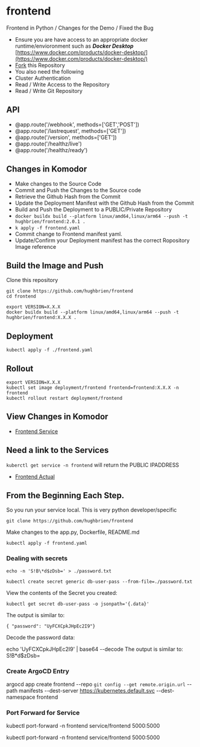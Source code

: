 # frontend
Frontend in Python / Changes for the Demo / Fixed the Bug

- Ensure you are have access to an  appropriate docker runtime/envioronment such as ***Docker Desktop*** [https://www.docker.com/products/docker-desktop/](https://www.docker.com/products/docker-desktop/)
- [Fork](https://github.com/hughbrien/frontend/fork)  this Repository 
- You also need the following
- Cluster Authentication
- Read / Write Access to the  Repository
- Read / Write Git Repository 


## API
- @app.route('/webhook',  methods=['GET','POST'])
- @app.route('/lastrequest',  methods=['GET'])
- @app.route('/version',  methods=['GET'])
- @app.route('/healthz/live')
- @app.route('/healthz/ready')


## Changes in Komodor 

- Make changes to the Source Code 
- Commit and Push the Changes to the Source code
- Retrieve the Github Hash from the Commit
- Update the Deployment Manifest with the Github Hash from the Commit
- Build and Push the Deployment to a PUBLIC/Private Repository 
- ```docker buildx build --platform linux/amd64,linux/arm64 --push -t hughbrien/frontend:2.0.1 .```
- ``` k apply -f frontend.yaml         ```
- Commit change to Frontend manifest yaml.
- Update/Confirm  your Deployment manifest has the correct Ropository Image reference


## Build the Image and Push 

Clone this repository
```
git clone https://github.com/hughbrien/frontend
cd frontend
```


```
export VERSION=X.X.X
docker buildx build --platform linux/amd64,linux/arm64 --push -t hughbrien/frontend:X.X.X .
```

## Deployment
```
kubectl apply -f ./frontend.yaml

```



## Rollout 
```
export VERSION=X.X.X
kubectl set image deployment/frontend frontend=frontend:X.X.X -n frontend
kubectl rollout restart deployment/frontend 
```

## View Changes in Komodor 
- [Frontend Service](https://app.komodor.com/services/demo.google-se-cluster-frontend.frontend)

## Need a link to the Services 

```kuberctl get service -n frontend``` will return the PUBLIC IPADDRESS 

- [Frontend Actual](http://34.173.139.195:5000/)


## From the Beginning Each Step. 
So you run your service local. This is very python developer/specific 

```git clone https://github.com/hughbrien/frontend ```

Make changes to the app.py, Dockerfile, README.md 


```kubectl apply -f frontend.yaml```

### Dealing with secrets 

```
echo -n 'S!B\*d$zDsb=' > ./password.txt

kubectl create secret generic db-user-pass --from-file=./password.txt
```

View the contents of the Secret you created:
```
kubectl get secret db-user-pass -o jsonpath='{.data}'
```
The output is similar to:
```
{ "password": "UyFCXCpkJHpEc2I9"}
```
Decode the password data:

echo 'UyFCXCpkJHpEc2I9' | base64 --decode
The output is similar to:
S!B\*d$zDsb=

### Create ArgoCD Entry 

argocd app create frontend  --repo `git config --get remote.origin.url` --path manifests --dest-server https://kubernetes.default.svc --dest-namespace frontend

### Port Forward for Service
kubectl port-forward -n frontend  service/frontend 5000:5000

kubectl port-forward -n frontend  service/frontend 5000:5000


